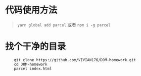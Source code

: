 # 代码使用方法
> `yarn global add parcel` 或者 `npm i -g parcel`
# 找个干净的目录
        git clone https://github.com/VIVIAN176/DOM-homework.git
        cd DOM-homework
        parcel index.html

